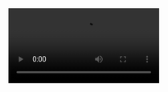 <!doctype html>
<html>
    <head>
        <meta charset="utf-8" />
    </head>
    <body>
        <video src="001.mp4" controls="controls">
            该浏览器不支度持h5的video标签
        </video>
    </body>
</html>
